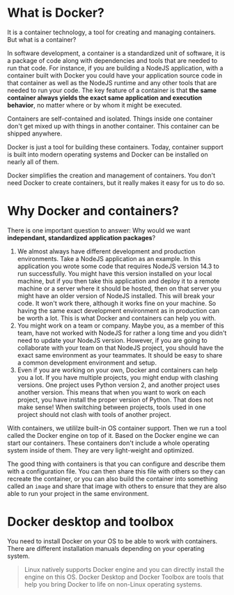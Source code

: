 # What is Docker?

It is a container technology, a tool for creating and managing containers. But what is a container?

In software development, a container is a standardized unit of software, it is a package of code along with dependencies and tools that are needed to run that code. For instance, if you are building a NodeJS application, with a container built with Docker you could have your application source code in that container as well as the NodeJS runtime and any other tools that are needed to run your code. The key feature of a container is that **the same container always yields the exact same application and execution behavior**, no matter where or by whom it might be executed.

Containers are self-contained and isolated. Things inside one container don't get mixed up with things in another container. This container can be shipped anywhere.

Docker is just a tool for building these containers. Today, container support is built into modern operating systems and Docker can be installed on nearly all of them.

Docker simplifies the creation and management of containers. You don't need Docker to create containers, but it really makes it easy for us to do so.

# Why Docker and containers?

There is one important question to answer: Why would we want **independant, standardized application packages**?

1. We almost always have different development and production environments. Take a NodeJS application as an example. In this application you wrote some code that requires NodeJS version 14.3 to run successfully. You might have this version installed on your local machine, but if you then take this application and deploy it to a remote machine or a server where it should be hosted, then on that server you might have an older version of NodeJS installed. This will break your code. It won't work there, although it works fine on your machine. So having the same exact development environment as in production can be worth a lot. This is what Docker and containers can help you with.
2. You might work on a team or company. Maybe you, as a member of this team, have not worked with NodeJS for rather a long time and you didn't need to update your NodeJS version. However, if you are going to collaborate with your team on that NodeJS project, you should have the exact same environment as your teammates. It should be easy to share a common development environment and setup.
3. Even if you are working on your own, Docker and containers can help you a lot. If you have multiple projects, you might endup with clashing versions. One project uses Python version 2, and another project uses another version. This means that when you want to work on each project, you have install the proper version of Python. That does not make sense! When switching between projects, tools used in one project should not clash with tools of another project.

With containers, we utililze built-in OS container support. Then we run a tool called the Docker engine on top of it. Based on the Docker engine we can start our containers. These containers don't include a whole operating system inside of them. They are very light-weight and optimized.

The good thing with containers is that you can configure and describe them with a configuration file. You can then share this file with others so they can recreate the container, or you can also build the container into something called an `image` and share that image with others to ensure that they are also able to run your project in the same environment.

# Docker desktop and toolbox

You need to install Docker on your OS to be able to work with containers. There are different installation manuals depending on your operating system.

> Linux natively supports Docker engine and you can directly install the engine on this OS. Docker Desktop and Docker Toolbox are tools that help you bring Docker to life on non-Linux operating systems.
